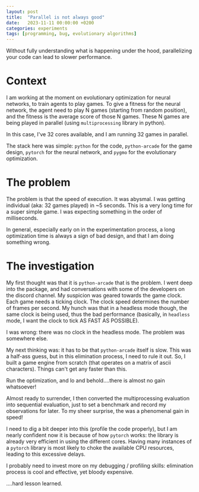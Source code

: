 ```yaml
---
layout: post
title:  "Parallel is not always good"
date:   2023-11-11 00:00:00 +0200
categories: experiments
tags: [programming, bug, evolutionary algorithms]
---
```


Without fully understanding what is happening under the hood, parallelizing your code can lead to slower performance.

# Context
I am working at the moment on evolutionary optimization for neural networks, to train agents to play games. To give a fitness for the neural network, the agent need to play N games (starting from random position), and the fitness is the average score of those N games. These N games are being played in parallel (using `multiprocessing` library in python). 

In this case, I've 32 cores available, and I am running 32 games in parallel.

The stack here was simple: `python` for the code, `python-arcade` for the game design, `pytorch` for the neural network, and `pygmo` for the evolutionary optimization.

# The problem
The problem is that the speed of execution. It was abysmal. I was getting individual (aka: 32 games played) in ~5 seconds. This is a very long time for a super simple game. I was expecting something in the order of milliseconds.

In general, especially early on in the experimentation process, a long optimization time is always a sign of bad design, and that I am doing something wrong.

# The investigation
My first thought was that it is `python-arcade` that is the problem. I went deep into the package, and had conversations with some of the developers on the discord channel. My suspicion was geared towards the game clock. Each game needs a ticking clock. The clock speed determines the number of frames per second. My hunch was that in a headless mode though, the same clock is being used, thus the bad performance (basically, in `headless` mode, I want the clock to tick AS FAST AS POSSIBLE).

I was wrong: there was no clock in the headless mode. The problem was somewhere else.

My next thinking was: it has to be that `python-arcade` itself is slow. This was a half-ass guess, but in this elimination process, I need to rule it out. So, I built a game engine from scratch (that operates on a matrix of ascii characters). Things can't get any faster than this.

Run the optimization, and lo and behold....there is almost no gain whatsoever! 

Almost ready to surrender, I then converted the multiprocessing evaluation into sequential evaluation, just to set a benchmark and record my observations for later. To my sheer surprise, the was a phenomenal gain in speed!

I need to dig a bit deeper into this (profile the code properly), but I am nearly confident now it is because of how `pytorch` works: the library is already very efficient in using the different cores. Having many instances of a `pytorch` library is most likely to choke the available CPU resources, leading to this excessive delays.

I probably need to invest more on my debugging / profiling skills: elimination process is cool and effective, yet bloody expensive.

....hard lesson learned.